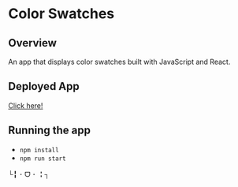# Color Swatches

## Overview
An app that displays color swatches built with JavaScript and React.

## Deployed App
[Click here!](http://color-swatches-lg.herokuapp.com/)

## Running the app

- `npm install`
- `npm run start`

└╏ ･ ᗜ ･ ╏┐
